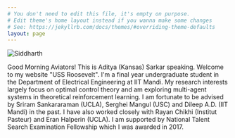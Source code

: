 ```yaml
---
# You don't need to edit this file, it's empty on purpose.
# Edit theme's home layout instead if you wanna make some changes
# See: https://jekyllrb.com/docs/themes/#overriding-theme-defaults
layout: page
---
```



<img src="/Aditya_Rayan_photo.jpg" alt="Siddharth" style="max-width:242px;max-height:220px">

Good Morning Aviators! This is Aditya (Kansas) Sarkar speaking. Welcome to my website "USS Roosevelt". I'm a final year undergraduate student in the Department of Electrical Engineering at IIT Mandi. My research interests largely focus on optimal control theory and am exploring multi-agent systems in theoretical reinforcement learning. I am fortunate to be advised by Sriram Sankararaman (UCLA), Serghei Mangul (USC) and Dileep A.D. (IIT Mandi) in the past. I have also worked closely with Rayan Chikhi (Institut Pasteur) and Eran Halperin (UCLA). I am supported by National Talent Search Examination Fellowship which I was awarded in 2017. 
